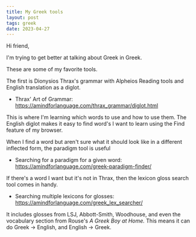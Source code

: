 ```yaml
---
title: My Greek tools
layout: post
tags: greek
date: 2023-04-27
---
```

Hi friend,

I'm trying to get better at talking about Greek in Greek. 

These are some of my favorite tools. 

The first is Dionysios Thrax's grammar with Alpheios Reading tools and English translation as a diglot.

* Thrax' Art of Grammar: <https://amindforlanguage.com/thrax_grammar/diglot.html>

This is where I'm learning which words to use and how to use them. The English diglot makes it easy to find word's I want to learn using the Find feature of my browser.


When I find a word but aren't sure what it should look like in a different inflected form, the paradigm tool is useful

* Searching for a paradigm for a given word: <https://amindforlanguage.com/greek-paradigm-finder/>

If there's a word I want but it's not in Thrax, then the lexicon gloss search tool comes in handy. 

* Searching multiple lexicons for glosses: <https://amindforlanguage.com/greek_lex_searcher/>
 
It includes glosses from LSJ, Abbott-Smith, Woodhouse, and even the vocabulary section from Rouse's _A Greek Boy at Home._ This means it can do Greek &rarr; English, and English &rarr; Greek.

